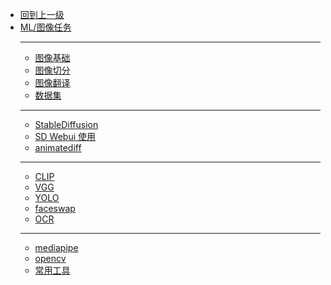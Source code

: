 - [回到上一级](ML/)
- [ML/图像任务](ML/CV/)
  - ---
  - [图像基础](ML/CV/图像基础)
  - [图像切分](ML/CV/图像切分)
  - [图像翻译](ML/CV/图像翻译/)
  - [数据集](ML/CV/dataset)
  - ---
  - [StableDiffusion](ML/CV/sd/sd_the)
  - [SD Webui 使用](ML/CV/sd/sd_pra)
  - [animatediff](ML/CV/sd/animatediff)
  - ---
  - [CLIP](ML/CV/CLIP)
  - [VGG](ML/CV/vgg)
  - [YOLO](ML/CV/yolo)
  - [faceswap](ML/CV/faceswap/)
  - [OCR](ML/CV/ocr)
  - ---
  - [mediapipe](ML/CV/mediapipe)
  - [opencv](ML/CV/opencv)
  - [常用工具](ML/CV/tools/)